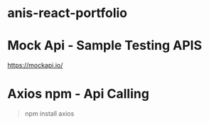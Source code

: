 # anis-react-portfolio

# Mock Api - Sample Testing APIS
https://mockapi.io/

# Axios npm - Api Calling
> npm install axios